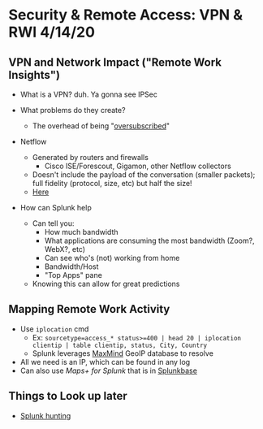 # Security & Remote Access: VPN & RWI 4/14/20

## VPN and Network Impact ("Remote Work Insights")

- What is a VPN? duh. Ya gonna see IPSec
- What problems do they create?
  - The overhead of being "[oversubscribed](https://www.pcmag.com/encyclopedia/term/oversubscribed)"
- Netflow
  - Generated by routers and firewalls
    - Cisco ISE/Forescout, Gigamon, other Netflow collectors
  - Doesn't include the payload of the conversation (smaller packets); full fidelity (protocol, size, etc) but half the size!
  - [Here](https://en.wikipedia.org/wiki/NetFlow)

- How can Splunk help
  - Can tell you:
    - How much bandwidth
    - What applications are consuming the most bandwidth (Zoom?, WebX?, etc)
    - Can see who's (not) working from home
    - Bandwidth/Host
    - "Top Apps" pane
  - Knowing this can allow for great predictions

## Mapping Remote Work Activity

- Use `iplocation` cmd
  - Ex: `sourcetype=access_* status>=400 | head 20 | iplocation clientip | table clientip, status, City, Country`
  - Splunk leverages [MaxMind](https://www.maxmind.com/en/home) GeoIP database to resolve
- All we need is an IP, which can be found in any log
- Can also use *Maps+ for Splunk* that is in [Splunkbase](https://splunkbase.splunk.com/app/3124/)

## Things to Look up later

- [Splunk hunting](https://www.splunk.com/en_us/blog/security/i-need-to-do-some-hunting-stat.html)

